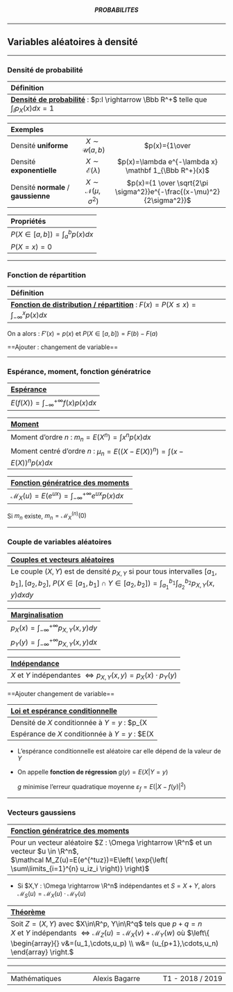 <h5 style="text-align: center"> PROBABILITES </h5>

------

## **Variables aléatoires à densité**

---

### Densité de probabilité


| Définition                                                   |
| :----------------------------------------------------------- |
| **<u>Densité de probabilité</u>** : $p:I \rightarrow \Bbb R^+$ telle que $\int_I p_X(x)dx=1$ |

| Exemples                             |                                  |                                                              |
| :----------------------------------- | :------------------------------: | :----------------------------------------------------------: |
| Densité **uniforme**                 |      $X\sim\mathcal U(a,b)$      |         $p(x)={1\over |b-a|} \mathbf{1}_{[a,b]}(x)$          |
| Densité **exponentielle**            |    $X\sim\mathcal E(\lambda)$    |    $p(x)=\lambda e^{-\lambda x} \mathbf 1_{\Bbb R^+}(x)$     |
| Densité **normale** / **gaussienne** | $X\sim \mathcal N(\mu,\sigma^2)$ | $p(x)={1 \over \sqrt{2\pi \sigma^2}}e^{-\frac{(x-\mu)^2}{2\sigma^2}}$ |

| Propriétés                        |
| :-------------------------------- |
| $P(X\in [a,b]) = \int_a^b p(x)dx$ |
| $P(X=x)=0$                        |

---

### Fonction de répartition


| Définition                                                   |
| :----------------------------------------------------------- |
| **<u>Fonction de distribution / répartition</u>** : $F(x)=P(X\leq x)=\int_{-\infty}^x p(x)dx$ |

On a alors : $F'(x)=p(x)$ et $P(X\in [a,b])=F(b)-F(a)$

==Ajouter : changement de variable==

---

### Espérance, moment, fonction génératrice


| <u>**Espérance**</u>                         |
| :------------------------------------------- |
| $E(f(X))=\int_{-\infty}^{+\infty}f(x)p(x)dx$ |

| <u>**Moment**</u>                                            |
| :----------------------------------------------------------- |
| Moment d’ordre $n$ : $m_n=E(X^n)=\int x^np(x)dx$             |
| Moment centré d’ordre $n$ : $\mu_n=E((X-E(X))^n)=\int (x-E(X))^np(x)dx$ |

| <u>**Fonction génératrice des moments**</u>                  |
| :----------------------------------------------------------- |
| $\mathcal M_X(u)=E(e^{ux})=\int_{-\infty}^{+\infty}e^{ux}p(x)dx$ |

Si $m_n$ existe, $m_n=\mathcal M_X^{(n)}(0)$

---

### Couple de variables aléatoires

| <u>**Couples et vecteurs aléatoires**</u>                    |
| :----------------------------------------------------------- |
| Le couple $(X,Y)$ est de densité $p_{X,Y}$ si pour tous intervalles $[a_1,b_1],[a_2,b_2]$, $P(X\in[a_1,b_1] \cap Y\in [a_2,b_2])=\int_{a_1}^{b_1} \int_{a_2}^{b_2} p_{X,Y}(x,y)dxdy$ |

| <u>**Marginalisation**</u>                       |
| :----------------------------------------------- |
| $p_X(x)=\int_{-\infty}^{+\infty} p_{X,Y}(x,y)dy$ |
| $p_Y(y)=\int_{-\infty}^{+\infty} p_{X,Y}(x,y)dx$ |

| <u>**Indépendance**</u>                                      |
| :----------------------------------------------------------- |
| $X$ et $Y$ indépendantes $\iff p_{X,Y}(x,y)=p_X(x)\cdot p_Y(y)$ |

==Ajouter changement de variable==

| <u>**Loi et espérance conditionnelle**</u>                   |
| :----------------------------------------------------------- |
| Densité de $X$ conditionnée à $Y=y$ :  $p_{X|Y=y}(x)={p_{X,Y}(x,y) \over p_Y(y)}$ |
| Espérance de $X$ conditionnée à $Y=y$ :  $E(X|Y=y)=\int_{-\infty}^{+\infty}x \cdot p_{X|Y=y}(x)dx$ |

- L’espérance conditionnelle est aléatoire car elle dépend de la valeur de $Y$

- On appelle **fonction de régression** $g(y)=E(X|Y=y)$

  $g$ minimise l’erreur quadratique moyenne $\varepsilon_f=E(|X-f(y)|^2)$ 

---

### Vecteurs gaussiens

| <u>**Fonction génératrice des moments**</u>                  |
| :----------------------------------------------------------- |
| Pour un vecteur aléatoire $Z : \Omega \rightarrow \R^n$ et un vecteur $u \in \R^n$,<br />$\mathcal M_Z(u)=E(e^{^tuz})=E\left( \exp{\left( \sum\limits_{i=1}^{n} u_iz_i \right)} \right)$ |

- Si $X,Y : \Omega \rightarrow \R^n$ indépendantes et $S=X+Y$, alors $\mathcal M_S(u) = \mathcal M_X(u) \cdot \mathcal M_Y(u)$

| <u>Théorème</u>                                              |
| :----------------------------------------------------------- |
| Soit $Z=(X,Y)$ avec $X\in\R^p, Y\in\R^q$ tels que $p+q=n$<br />$X$ et $Y$ indépendants $\iff \mathcal M_Z(u)=\mathcal M_X(v)+\mathcal M_Y(w)$   où $\left\{ \begin{array}{} v&=(u_1,\cdots,u_p) \\ w&= (u_{p+1},\cdots,u_n) \end{array} \right.$ |



---

<table width="90%">
<tr>
<td style="width: 30%; text-align: left; background:transparent; border:0;">Mathématiques</td>
<td style="width: 30%; text-align: center; background:transparent; border:0;">Alexis Bagarre</td>
<td style="width: 30%; text-align: right; background:transparent; border:0;">T1 - 2018 / 2019</td>
</tr>
</table>